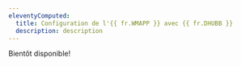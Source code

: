 ```yaml
---
eleventyComputed:
  title: Configuration de l'{{ fr.WMAPP }} avec {{ fr.DHUBB }}
  description: description
---
```

Bientôt disponible!
